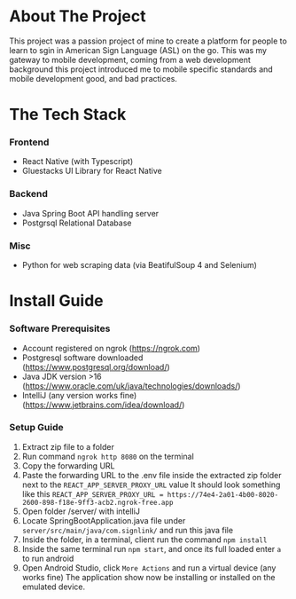 # About The Project
This project was a passion project of mine to create a platform for people to learn to sgin in American Sign Language (ASL) on the go. This was my gateway to mobile development, coming from a web development background this project introduced me to mobile specific standards and mobile development good, and bad practices.

# The Tech Stack
### Frontend
- React Native (with Typescript)
- Gluestacks UI Library for React Native

### Backend
- Java Spring Boot API handling server
- Postgrsql Relational Database

### Misc
- Python for web scraping data (via BeatifulSoup 4 and Selenium)


# Install Guide

### Software Prerequisites
- Account registered on ngrok (https://ngrok.com)
- Postgresql software downloaded (https://www.postgresql.org/download/)
- Java JDK version >16 (https://www.oracle.com/uk/java/technologies/downloads/)
- IntelliJ (any version works fine) (https://www.jetbrains.com/idea/download/)

### Setup Guide
1) Extract zip file to a folder
2) Run command `ngrok http 8080` on the terminal
3) Copy the forwarding URL
4) Paste the forwarding URL to the .env file inside the extracted zip folder next to the `REACT_APP_SERVER_PROXY_URL` value
It should look something like this `REACT_APP_SERVER_PROXY_URL = https://74e4-2a01-4b00-8020-2600-898-f18e-9ff3-acb2.ngrok-free.app`
5) Open folder /server/ with intelliJ
6) Locate SpringBootApplication.java file under `server/src/main/java/com.signlink/` and run this java file
7) Inside the folder, in a terminal, client run the command `npm install` 
8) Inside the same terminal run `npm start`, and once its full loaded enter `a` to run android
9) Open Android Studio, click `More Actions` and run a virtual device (any works fine)
The application show now be installing or installed on the emulated device.


